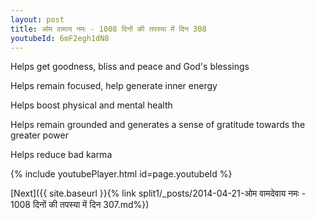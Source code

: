 ```yaml
---
layout: post
title: ओम वामाय नमः - 1008 दिनों की तपस्या में दिन 308
youtubeId: 6mF2egh1dN8
---
```

 
 
Helps get goodness, bliss and peace and God's blessings
 
Helps remain focused, help generate inner energy 
 
Helps boost physical and mental health 
 
Helps remain grounded and generates a sense of gratitude towards the greater power 
 
Helps reduce bad karma
 
 
 
 


{% include youtubePlayer.html id=page.youtubeId %}
 
[Next]({{ site.baseurl }}{% link  split1/_posts/2014-04-21-ओम वामदेवाय नमः - 1008 दिनों की तपस्या में दिन 307.md%})
 
